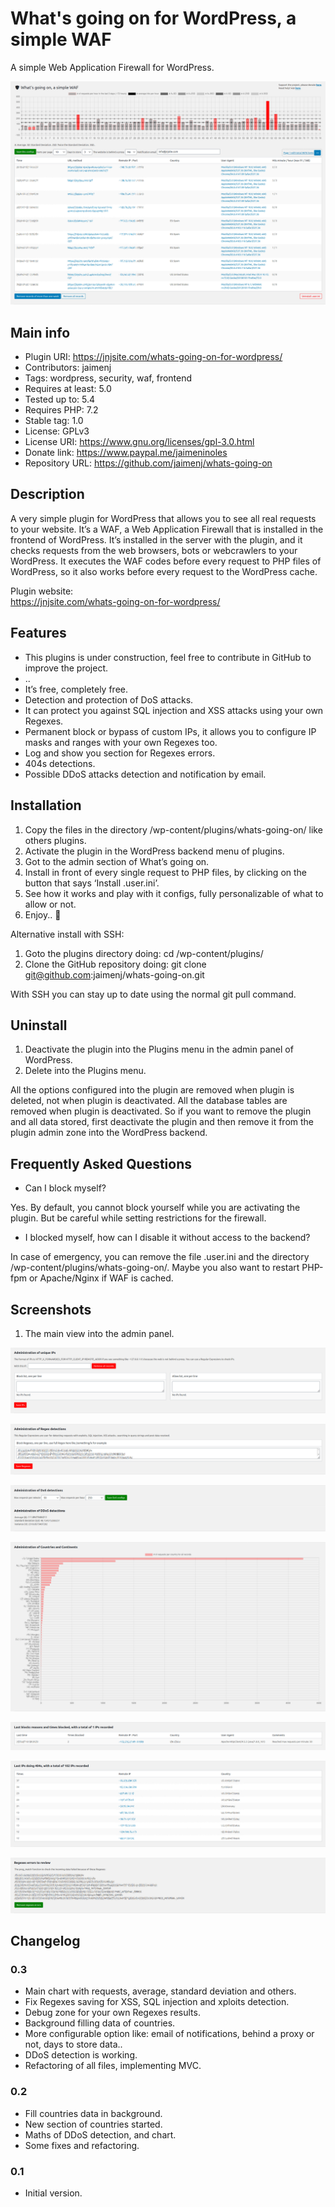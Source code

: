 # What's going on for WordPress, a simple WAF

A simple Web Application Firewall for WordPress.

![Plugin image](https://raw.githubusercontent.com/jaimenj/whats-going-on/master/assets/screenshot-1.png)

## Main info

* Plugin URI: https://jnjsite.com/whats-going-on-for-wordpress/
* Contributors: jaimenj
* Tags: wordpress, security, waf, frontend
* Requires at least: 5.0
* Tested up to: 5.4
* Requires PHP: 7.2
* Stable tag: 1.0
* License: GPLv3
* License URI: https://www.gnu.org/licenses/gpl-3.0.html
* Donate link: https://www.paypal.me/jaimeninoles
* Repository URL: https://github.com/jaimenj/whats-going-on

## Description

A very simple plugin for WordPress that allows you to see all real requests to your website. It’s a WAF, a Web Application Firewall that is installed in the frontend of WordPress. It’s installed in the server with the plugin, and it checks requests from the web browsers, bots or webcrawlers to your WordPress. It executes the WAF codes before every request to PHP files of WordPress, so it also works before every request to the WordPress cache.

Plugin website: \
<a href="https://jnjsite.com/whats-going-on-for-wordpress/">https://jnjsite.com/whats-going-on-for-wordpress/</a>

## Features

* This plugins is under construction, feel free to contribute in GitHub to improve the project.
* ..
* It’s free, completely free.
* Detection and protection of DoS attacks.
* It can protect you against SQL injection and XSS attacks using your own Regexes.
* Permanent block or bypass of custom IPs, it allows you to configure IP masks and ranges with your own Regexes too.
* Log and show you section for Regexes errors.
* 404s detections.
* Possible DDoS attacks detection and notification by email.

## Installation

1. Copy the files in the directory /wp-content/plugins/whats-going-on/ like others plugins.
2. Activate the plugin in the WordPress backend menu of plugins.
3. Got to the admin section of What’s going on.
4. Install in front of every single request to PHP files, by clicking on the button that says ‘Install .user.ini’.
5. See how it works and play with it configs, fully personalizable of what to allow or not.
6. Enjoy.. 🙂

Alternative install with SSH:

1. Goto the plugins directory doing: cd /wp-content/plugins/
2. Clone the GitHub repository doing: git clone git@github.com:jaimenj/whats-going-on.git

With SSH you can stay up to date using the normal git pull command.

## Uninstall

1. Deactivate the plugin into the Plugins menu in the admin panel of WordPress.
2. Delete into the Plugins menu.

All the options configured into the plugin are removed when plugin is deleted, not when plugin is deactivated. All the database tables are removed when plugin is deactivated. So if you want to remove the plugin and all data stored, first deactivate the plugin and then remove it from the plugin admin zone into the WordPress backend.

## Frequently Asked Questions

* Can I block myself?

Yes. By default, you cannot block yourself while you are activating the plugin. But be careful while setting restrictions for the firewall. 

* I blocked myself, how can I disable it without access to the backend?

In case of emergency, you can remove the file .user.ini and the directory /wp-content/plugins/whats-going-on/. Maybe you also want to restart PHP-fpm or Apache/Nginx if WAF is cached.

## Screenshots

1. The main view into the admin panel.

![Plugin image](https://raw.githubusercontent.com/jaimenj/whats-going-on/master/assets/screenshot-2.png)

![Plugin image](https://raw.githubusercontent.com/jaimenj/whats-going-on/master/assets/screenshot-3.png)

![Plugin image](https://raw.githubusercontent.com/jaimenj/whats-going-on/master/assets/screenshot-4.png)

![Plugin image](https://raw.githubusercontent.com/jaimenj/whats-going-on/master/assets/screenshot-5.png)

![Plugin image](https://raw.githubusercontent.com/jaimenj/whats-going-on/master/assets/screenshot-6.png)

![Plugin image](https://raw.githubusercontent.com/jaimenj/whats-going-on/master/assets/screenshot-7.png)

![Plugin image](https://raw.githubusercontent.com/jaimenj/whats-going-on/master/assets/screenshot-8.png)

## Changelog

### 0.3

* Main chart with requests, average, standard deviation and others.
* Fix Regexes saving for XSS, SQL injection and xploits detection.
* Debug zone for your own Regexes results.
* Background filling data of countries.
* More configurable option like: email of notifications, behind a proxy or not, days to store data..
* DDoS detection is working.
* Refactoring of all files, implementing MVC.

### 0.2

* Fill countries data in background.
* New section of countries started.
* Maths of DDoS detection, and chart.
* Some fixes and refactoring.

### 0.1

* Initial version.
